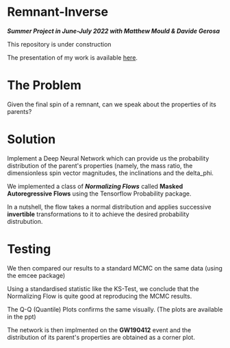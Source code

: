 # Remnant-Inverse

***Summer Project in June-July 2022 with Matthew Mould & Davide Gerosa***

This repository is under construction

The presentation of my work is available [here](https://drive.google.com/file/d/1riPIv31fIuuAlT6dXhmXdM-2XmcYwpjv/view?usp=sharing).


# The Problem

Given the final spin of a remnant, can we speak about the properties of its parents?

# Solution

Implement a Deep Neural Network which can provide us the probability distribution of the parent's properties (namely, the mass ratio, the dimensionless spin vector magnitudes, the inclinations and the delta_phi.

We implemented a class of ***Normalizing Flows*** called **Masked Autoregressive Flows** using the Tensorflow Probability package.

In a nutshell, the flow takes a normal distribution and applies successive **invertible** transformations to it to achieve the desired probability distrubution.

# Testing

We then compared our results to a standard MCMC on the same data (using the emcee package)

Using a standardised statistic like the KS-Test, we conclude that the Normalizing Flow is quite good at reproducing the MCMC results.

The Q-Q (Quantile) Plots confirms the same visually. (The plots are available in the ppt)

The network is then implmented on the **GW190412** event and the distribution of its parent's properties are obtained as a corner plot.









